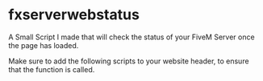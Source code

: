 # fxserverwebstatus
A Small Script I made that will check the status of your FiveM Server once the page has loaded.

Make sure to add the following scripts to your website header, to ensure that the function is called.
